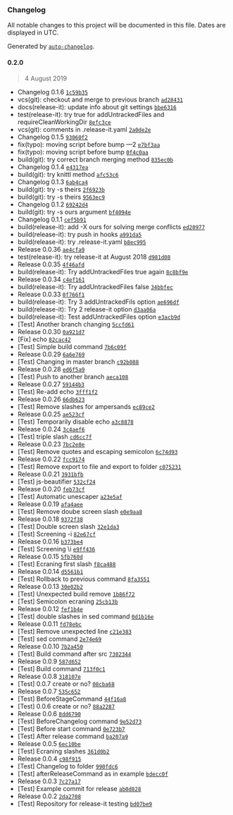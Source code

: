 ### Changelog

All notable changes to this project will be documented in this file. Dates are displayed in UTC.

Generated by [`auto-changelog`](https://github.com/CookPete/auto-changelog).

#### 0.2.0

> 4 August 2019

- Changelog 0.1.6 [`1c59b35`](https://github.com/Kristinita/SashaReleaseItTesting/commit/1c59b3547365e7612ce005f193a3e63be6e1f3d0)
- vcs(git): checkout and merge to previous branch [`ad28431`](https://github.com/Kristinita/SashaReleaseItTesting/commit/ad28431b401ee40d8591f603f807ceb11b057424)
- docs(release-it): update info about git settings [`bbe6316`](https://github.com/Kristinita/SashaReleaseItTesting/commit/bbe63164181fa33dabd5852408c6844b4105f310)
- test(release-it): try true for addUntrackedFiles and requireCleanWorkingDir [`8efc3ce`](https://github.com/Kristinita/SashaReleaseItTesting/commit/8efc3ce72d385faf3287472ffe48860c9a07782a)
- vcs(git): comments in .release-it.yaml [`2a0de2e`](https://github.com/Kristinita/SashaReleaseItTesting/commit/2a0de2e458aedb3a34558a5bcf2502d5c65241ce)
- Changelog 0.1.5 [`93060f2`](https://github.com/Kristinita/SashaReleaseItTesting/commit/93060f285c2d8804ddea36c3ccfa7b0919971378)
- fix(typo): moving script before bump —2 [`e7bf3aa`](https://github.com/Kristinita/SashaReleaseItTesting/commit/e7bf3aa97bd73a8cb16e8623f4b9d1d36eca9f9f)
- fix(typo): moving script before bump [`0f4c0aa`](https://github.com/Kristinita/SashaReleaseItTesting/commit/0f4c0aab145a1c19076b9a444b74a1be6f2b6344)
- build(git): try correct branch merging method [`835ec0b`](https://github.com/Kristinita/SashaReleaseItTesting/commit/835ec0be876b7caf742620003b4d032f11f89b5c)
- Changelog 0.1.4 [`e4317ea`](https://github.com/Kristinita/SashaReleaseItTesting/commit/e4317eab4fed54cd7b6aedf3efb71cb6f061277d)
- build(git): try knittl method [`afc53c6`](https://github.com/Kristinita/SashaReleaseItTesting/commit/afc53c667a1e85744fb856eec801be395d800248)
- Changelog 0.1.3 [`6ab4ca4`](https://github.com/Kristinita/SashaReleaseItTesting/commit/6ab4ca4d60fb033a5fd5d09111aad5de7267d053)
- build(git): try -s theirs [`2f6923b`](https://github.com/Kristinita/SashaReleaseItTesting/commit/2f6923badbc403713a435f1363424c993a8c1c3b)
- build(git): try -s theirs [`9563ec9`](https://github.com/Kristinita/SashaReleaseItTesting/commit/9563ec9f4945e8ae194be9260d870ce48200c3ab)
- Changelog 0.1.2 [`69242d4`](https://github.com/Kristinita/SashaReleaseItTesting/commit/69242d4267b7b40d2825ffa29a6a2521cb531bc9)
- build(git): try -s ours argument [`bf4094e`](https://github.com/Kristinita/SashaReleaseItTesting/commit/bf4094ee82a4750337539ea347c6bd554c222483)
- Changelog 0.1.1 [`cef5b91`](https://github.com/Kristinita/SashaReleaseItTesting/commit/cef5b9185e061e3a338e928f19763fa9c86a1bcd)
- build(release-it): add -X ours for solving merge conflicts [`ed20977`](https://github.com/Kristinita/SashaReleaseItTesting/commit/ed20977b95bf320cd7e43d2fbb789ff3b1cb1715)
- build(release-it): try push in hooks [`a991da5`](https://github.com/Kristinita/SashaReleaseItTesting/commit/a991da57eb1c308976d47ec91b7a512e9da963df)
- build(release-it): try .release-it.yaml [`b8ec995`](https://github.com/Kristinita/SashaReleaseItTesting/commit/b8ec995eab6d2222f47ef8d85e5d1301b8db58a9)
- Release 0.0.36 [`ae4cfa9`](https://github.com/Kristinita/SashaReleaseItTesting/commit/ae4cfa92a79ef2ed57e0f1ead7bfc812b2816229)
- test(release-it): try release-it at August 2018 [`d981d08`](https://github.com/Kristinita/SashaReleaseItTesting/commit/d981d086439877b1393d1a6ba91bee35a7057b34)
- Release 0.0.35 [`4f46afd`](https://github.com/Kristinita/SashaReleaseItTesting/commit/4f46afd4f68ae428938fc789514b4dc9d640cca8)
- build(release-it): Try addUntrackedFiles true again [`8c8bf9e`](https://github.com/Kristinita/SashaReleaseItTesting/commit/8c8bf9e62c2b582995b995a2ea289d94696b08a2)
- Release 0.0.34 [`c4ef161`](https://github.com/Kristinita/SashaReleaseItTesting/commit/c4ef1611971c6310140cc20bf3916b3620b61ccd)
- build(release-it): Try addUntrackedFiles false [`34bbfec`](https://github.com/Kristinita/SashaReleaseItTesting/commit/34bbfec4ad0cad7af6a4126cdbb278f41a909fd3)
- Release 0.0.33 [`0f766f1`](https://github.com/Kristinita/SashaReleaseItTesting/commit/0f766f17e0c97a551d91b4e3a1d6f75a46096960)
- build(release-it): Try 3 addUntrackedFils option [`ae696df`](https://github.com/Kristinita/SashaReleaseItTesting/commit/ae696dfb3073d857d05bc78e1a7825e91340d6dd)
- build(release-it): Try 2 release-it option [`d3aa06a`](https://github.com/Kristinita/SashaReleaseItTesting/commit/d3aa06a930c72060dcc78931561e3021c8d06ee0)
- build(release-it): Test addUntrackedFiles option [`e3acb9d`](https://github.com/Kristinita/SashaReleaseItTesting/commit/e3acb9dda90faa1c6a5d3483c922f7017291fe4c)
- [Test] Another branch changing [`5ccfd61`](https://github.com/Kristinita/SashaReleaseItTesting/commit/5ccfd61d90437ac7041787e258dd0b7016e8c228)
- Release 0.0.30 [`0a921d7`](https://github.com/Kristinita/SashaReleaseItTesting/commit/0a921d734c9e4d1becff7f3af40b881493cdc48c)
- [Fix] echo [`82cac42`](https://github.com/Kristinita/SashaReleaseItTesting/commit/82cac4275fa3572cc4eb63de63ac001d2460c1b7)
- [Test] Simple build command [`7b6c09f`](https://github.com/Kristinita/SashaReleaseItTesting/commit/7b6c09f8f1379450ef6c7867daa80c2c5299fa62)
- Release 0.0.29 [`6a6e769`](https://github.com/Kristinita/SashaReleaseItTesting/commit/6a6e769c2369ea3d417072ea3ea971a0fead1f56)
- [Test] Changing in master branch [`c92b088`](https://github.com/Kristinita/SashaReleaseItTesting/commit/c92b08832c7a9a40cd4b22d3c7c283cd88dc1327)
- Release 0.0.28 [`ed6f5a9`](https://github.com/Kristinita/SashaReleaseItTesting/commit/ed6f5a91517b7bd2e9d6500afe30ce9f91bbd447)
- [Test] Push to another branch [`aeca108`](https://github.com/Kristinita/SashaReleaseItTesting/commit/aeca108d864c0e98384478bb43a76c916bbea8de)
- Release 0.0.27 [`59144b3`](https://github.com/Kristinita/SashaReleaseItTesting/commit/59144b328174556d0758f022aa1bd9a14c37f339)
- [Test] Re-add echo [`3fff1f2`](https://github.com/Kristinita/SashaReleaseItTesting/commit/3fff1f24c2bbb9b46a16e55ac53b531d0851413b)
- Release 0.0.26 [`66db623`](https://github.com/Kristinita/SashaReleaseItTesting/commit/66db6235e3e7d0dbf2ccf4d1fcbed293e89901e2)
- [Test] Remove slashes for ampersands [`ec89ce2`](https://github.com/Kristinita/SashaReleaseItTesting/commit/ec89ce2e60559ec17951a928a12bc912d6d575ca)
- Release 0.0.25 [`ae523cf`](https://github.com/Kristinita/SashaReleaseItTesting/commit/ae523cf268423411f33fc672e9fa7314251e1e2c)
- [Test] Temporarily disable echo [`a3c8878`](https://github.com/Kristinita/SashaReleaseItTesting/commit/a3c88783a211d353da64368efede05adf4f833e6)
- Release 0.0.24 [`3c4aef6`](https://github.com/Kristinita/SashaReleaseItTesting/commit/3c4aef6a7bd0ca59e81ddeea5fea1c41d537a5d3)
- [Test] triple slash [`cd6cc7f`](https://github.com/Kristinita/SashaReleaseItTesting/commit/cd6cc7f1b3986f8e3804773442e86af3d4aa1d5e)
- Release 0.0.23 [`7bc2e8e`](https://github.com/Kristinita/SashaReleaseItTesting/commit/7bc2e8e23cf6776532ca3b6b6bbd8b54e83e9b25)
- [Test] Remove quotes and escaping semicolon [`6c74d93`](https://github.com/Kristinita/SashaReleaseItTesting/commit/6c74d9336618d5b594cacfa3258ca729e1785417)
- Release 0.0.22 [`fcc9174`](https://github.com/Kristinita/SashaReleaseItTesting/commit/fcc9174d968508ef60ff8ea8d8e1474bd78bbf4c)
- [Test] Remove export to file and export to folder [`c075231`](https://github.com/Kristinita/SashaReleaseItTesting/commit/c075231d3391444a5487f42ea77bb9f748bc6a44)
- Release 0.0.21 [`3931bfb`](https://github.com/Kristinita/SashaReleaseItTesting/commit/3931bfb5c05ca880989766bf65a45bd2e5df44c2)
- [Test] js-beautifier [`532cf24`](https://github.com/Kristinita/SashaReleaseItTesting/commit/532cf24f624b0f6679665382ef07769a8860ec1e)
- Release 0.0.20 [`feb73cf`](https://github.com/Kristinita/SashaReleaseItTesting/commit/feb73cf1031167b35054744308564e79d883f8f7)
- [Test] Automatic unescaper [`a23e5af`](https://github.com/Kristinita/SashaReleaseItTesting/commit/a23e5af2b549b439c84373fd217e130c43aedaf4)
- Release 0.0.19 [`afa4aee`](https://github.com/Kristinita/SashaReleaseItTesting/commit/afa4aeecfffcf70f308fcb4673fd41ed24c5db25)
- [Test] Remove doube screen slash [`e0e9aa8`](https://github.com/Kristinita/SashaReleaseItTesting/commit/e0e9aa83873ba680e1ef2c1afa28230e12f7555d)
- Release 0.0.18 [`9372f38`](https://github.com/Kristinita/SashaReleaseItTesting/commit/9372f38753877d548c0b3823e28c1cbb891113bc)
- [Test] Double screen slash [`32e1da3`](https://github.com/Kristinita/SashaReleaseItTesting/commit/32e1da350feb76d596d7f52c7995d09b05839cf5)
- [Test] Screening -i [`82e67cf`](https://github.com/Kristinita/SashaReleaseItTesting/commit/82e67cf9a4abc54deb65cfdce929c2d37b26a3ed)
- Release 0.0.16 [`b373be4`](https://github.com/Kristinita/SashaReleaseItTesting/commit/b373be4edf4f92dae5460d3e232f6a10139a1c5c)
- [Test] Screening \i [`e9ff436`](https://github.com/Kristinita/SashaReleaseItTesting/commit/e9ff436cdfe99481618e9673bd832ca16461ba15)
- Release 0.0.15 [`5fb760d`](https://github.com/Kristinita/SashaReleaseItTesting/commit/5fb760de9e8d457895f5b911b7da7b7758c930cb)
- [Test] Ecraning first slash [`f8ca488`](https://github.com/Kristinita/SashaReleaseItTesting/commit/f8ca488627ee6442a5f7f056a42c0091c1911bf4)
- Release 0.0.14 [`d5561b1`](https://github.com/Kristinita/SashaReleaseItTesting/commit/d5561b18cf05307d7e94b956e4451cc14512c12e)
- [Test] Rollback to previous command [`8fa3551`](https://github.com/Kristinita/SashaReleaseItTesting/commit/8fa3551d98e50f20d8864b7858404f663abee810)
- Release 0.0.13 [`30e02b2`](https://github.com/Kristinita/SashaReleaseItTesting/commit/30e02b295a8fffa572055339a9509e57a3fdee98)
- [Test] Unexpected build remove [`1b86f72`](https://github.com/Kristinita/SashaReleaseItTesting/commit/1b86f722f7ca38acc0cef55a25cfad9b72627366)
- [Test] Semicolon ecraning [`25cb13b`](https://github.com/Kristinita/SashaReleaseItTesting/commit/25cb13bbf19fd997cbb2f2e3e136f1bbe97d6f8d)
- Release 0.0.12 [`fef1b4e`](https://github.com/Kristinita/SashaReleaseItTesting/commit/fef1b4e66ed4ea45b3d460af4c91916ebabec40e)
- [Test] double slashes in sed command [`0d1b16e`](https://github.com/Kristinita/SashaReleaseItTesting/commit/0d1b16e6ed679eac3c0d60cf91b114e425c0467a)
- Release 0.0.11 [`fd78ebc`](https://github.com/Kristinita/SashaReleaseItTesting/commit/fd78ebc8bc702efe2a1a8e91c6841775f206d8b0)
- [Test] Remove unexpected line [`c21e383`](https://github.com/Kristinita/SashaReleaseItTesting/commit/c21e38352c448c60e60d3080bec39313cc21d0f8)
- [Test] sed command [`2e74e69`](https://github.com/Kristinita/SashaReleaseItTesting/commit/2e74e695ca6c2c66504c405c8d4a8f0327b46684)
- Release 0.0.10 [`7b2a450`](https://github.com/Kristinita/SashaReleaseItTesting/commit/7b2a450d9ad2dc6091a1f96bfb3bb42620575699)
- [Test] Build command after src [`7302344`](https://github.com/Kristinita/SashaReleaseItTesting/commit/73023447f1ff05469de7c760ee8690d1cd1242f4)
- Release 0.0.9 [`587d652`](https://github.com/Kristinita/SashaReleaseItTesting/commit/587d652107aaf6dd53844750d77e135c16c9567d)
- [Test] Build command [`713f0c1`](https://github.com/Kristinita/SashaReleaseItTesting/commit/713f0c16f22e37a9b3603ad200ea42c2d4c4776a)
- Release 0.0.8 [`318107e`](https://github.com/Kristinita/SashaReleaseItTesting/commit/318107e7bec4ea4dfb7de64fa5774c91c588d026)
- [Test] 0.0.7 create or no? [`08cba68`](https://github.com/Kristinita/SashaReleaseItTesting/commit/08cba6875a20a421a1d22c04d346884bdd5bf063)
- Release 0.0.7 [`535c652`](https://github.com/Kristinita/SashaReleaseItTesting/commit/535c65261ebd857c1c17c68a2b91af6e9ae90b52)
- [Test] BeforeStageCommand [`44f16a8`](https://github.com/Kristinita/SashaReleaseItTesting/commit/44f16a8592f2b281a7a8d60f14bfd8fa8a9982ce)
- [Test] 0.0.6 create or no? [`88a2287`](https://github.com/Kristinita/SashaReleaseItTesting/commit/88a2287a06f3c158923a916ca8c4bafa319a594c)
- Release 0.0.6 [`8dd6790`](https://github.com/Kristinita/SashaReleaseItTesting/commit/8dd67905f3723278d7a388a7b2deb4a6c88b35bb)
- [Test] BeforeChangelog command [`9e52d73`](https://github.com/Kristinita/SashaReleaseItTesting/commit/9e52d7364291fcd2d8315d3f085089f3bc015e27)
- [Test] Before start command [`0e723b7`](https://github.com/Kristinita/SashaReleaseItTesting/commit/0e723b7ba44304ee6d76b8473c31cd28ac51f9d8)
- [Test] After release command [`ba207a9`](https://github.com/Kristinita/SashaReleaseItTesting/commit/ba207a9fe275ae85d38eab6ccddc89e280d8c131)
- Release 0.0.5 [`6ec10be`](https://github.com/Kristinita/SashaReleaseItTesting/commit/6ec10be1d77b5ea8ece2d523c9ac09be5519c8ed)
- [Test] Ecraning slashes [`361d0b2`](https://github.com/Kristinita/SashaReleaseItTesting/commit/361d0b23b9ef0101a682476dbb6ee07fae5eb1d4)
- Release 0.0.4 [`c98f915`](https://github.com/Kristinita/SashaReleaseItTesting/commit/c98f915d0876f6eeeae889158e6e74486b940102)
- [Test] Changelog to folder [`990fdc6`](https://github.com/Kristinita/SashaReleaseItTesting/commit/990fdc62df633b145f0b0b83311d6ebdb1ab5825)
- [Test] afterReleaseCommand as in example [`bdecc0f`](https://github.com/Kristinita/SashaReleaseItTesting/commit/bdecc0fa008e5cfcd2642c552736bb2f47ff40a6)
- Release 0.0.3 [`7c27a17`](https://github.com/Kristinita/SashaReleaseItTesting/commit/7c27a1763de94de95a44e3432697554a6ec630c2)
- [Test] Example commit for release [`ab0d828`](https://github.com/Kristinita/SashaReleaseItTesting/commit/ab0d82840408a04636718b2dc6181e1fd7487f5e)
- Release 0.0.2 [`2da2708`](https://github.com/Kristinita/SashaReleaseItTesting/commit/2da27087c0e9702db5d615bbfe777c3d59369539)
- [Test] Repository for release-it testing [`bd07be9`](https://github.com/Kristinita/SashaReleaseItTesting/commit/bd07be935eb94aed8171b7afeec44739d24f1e01)
